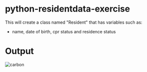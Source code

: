 # python-residentdata-exercise
This will create a class named "Resident" that has variables such as:
- name, date of birth, cpr status and residence status

# Output
![carbon](https://github.com/user-attachments/assets/964cb6c2-56b9-41f8-a292-731287faccf7)
